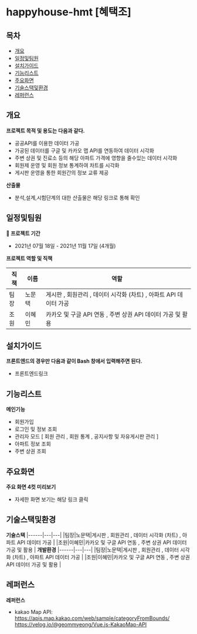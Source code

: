 # happyhouse-hmt [혜택조]
## 목차
  - [개요](#개요) 
  - [일정및팀원](#일정및팀원) 
  - [설치가이드](#설치가이드)
  - [기능리스트](#기능리스트)
  - [주요화면](#주요화면)
  - [기술스택및환경](#기술스택및환경)
  - [레퍼런스](#레퍼런스)

## 개요

**프로젝트 목적 및 용도는 다음과 같다.**
- 공공API를 이용한 데이터 가공
- 가공된 데이터를 구글 및 카카오 맵 API를 연동하여 데이터 시각화
- 주변 상권 및 진료소 등의 해당 아파트 가격에 영향을 줄수있는 데이터 시각화
- 회원제 운영 및 회원 정보 통계하여 차트를 시각화
- 게시판 운영을 통한 회원간의 정보 교류 제공

**산출물**
- 분석,설계,시험단계의 대한 산출물은 해당 링크로 통해 확인


## 일정및팀원
**📆 프로젝트 기간**
- 2021년 07월 18일 - 2021년 11월 17일 (4개월)

**프로젝트 역할 및 직책**

|직책|이름|역할|
|------|---|---|
|팀장|노문택|게시판 , 회원관리 , 데이터 시각화 (차트) , 아파트 API 데이터 가공 |
|조원|이혜민|카카오 및 구글 API 연동 , 주변 상권 API 데이터 가공 및 활용 |

## 설치가이드
**프론트엔드의 경우만 다음과 같이 Bash 창에서 입력해주면 된다.**
- 프론트엔드링크 

## 기능리스트
**메인기능**
- 회원가입 
- 로그인 및 정보 조회
- 관리자 모드 [ 회원 관리 , 회원 통계 , 공지사항  및 자유게시판 관리 ]
- 아파트 정보 조회
- 주변 상권 조회

## 주요화면
**주요 화면 4컷 미리보기**
- 자세한 화면 보기는 해당 링크 클릭

## 기술스택및환경
**기술스택**
|------|---|---|
|팀장|노문택|게시판 , 회원관리 , 데이터 시각화 (차트) , 아파트 API 데이터 가공 |
|조원|이혜민|카카오 및 구글 API 연동 , 주변 상권 API 데이터 가공 및 활용 |
**개발환경**
|------|---|---|
|팀장|노문택|게시판 , 회원관리 , 데이터 시각화 (차트) , 아파트 API 데이터 가공 |
|조원|이혜민|카카오 및 구글 API 연동 , 주변 상권 API 데이터 가공 및 활용 |

## 레퍼런스
**레퍼런스**
- kakao Map API: https://apis.map.kakao.com/web/sample/categoryFromBounds/ https://velog.io/@geommyeong/Vue.js-KakaoMap-API


